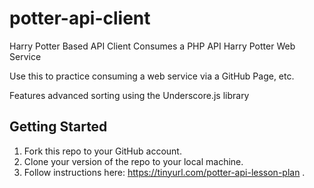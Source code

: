 # potter-api-client
Harry Potter Based API Client
Consumes a PHP API Harry Potter Web Service

Use this to practice consuming a web service via a GitHub Page, etc.

Features advanced sorting using the Underscore.js library

## Getting Started

1. Fork this repo to your GitHub account.
2. Clone your version of the repo to your local machine.
3. Follow instructions here: https://tinyurl.com/potter-api-lesson-plan
.
